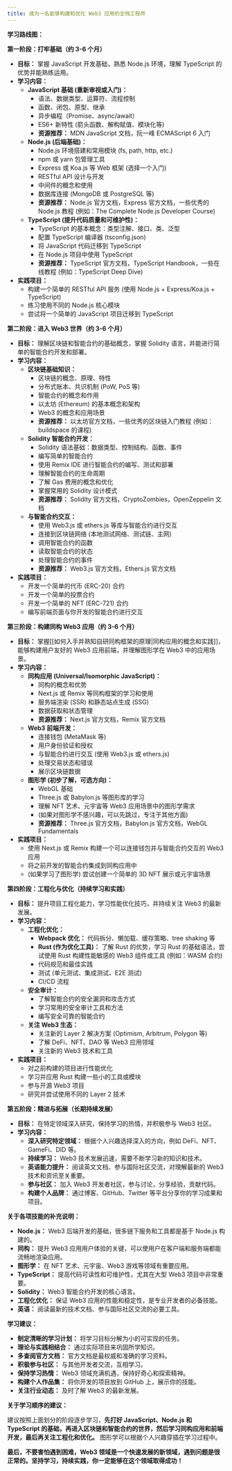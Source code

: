 ```yaml
---
title: 成为一名能够构建和优化 Web3 应用的全栈工程师
---
```

**学习路线图：**

**第一阶段：打牢基础（约 3-6 个月）**

* **目标：** 掌握 JavaScript 开发基础，熟悉 Node.js 环境，理解 TypeScript 的优势并能熟练运用。
* **学习内容：**
    * **JavaScript 基础 (重新审视或入门)：**
        * 语法、数据类型、运算符、流程控制
        * 函数、闭包、原型、继承
        * 异步编程（Promise、async/await）
        * ES6+ 新特性 (箭头函数、解构赋值、模块化等)
        * **资源推荐：** MDN JavaScript 文档，阮一峰 ECMAScript 6 入门
    * **Node.js (后端基础)：**
        * Node.js 环境搭建和常用模块 (fs, path, http, etc.)
        * npm 或 yarn 包管理工具
        * Express 或 Koa.js 等 Web 框架 (选择一个入门)
        * RESTful API 设计与开发
        * 中间件的概念和使用
        * 数据库连接 (MongoDB 或 PostgreSQL 等)
        * **资源推荐：** Node.js 官方文档，Express 官方文档，一些优秀的 Node.js 教程 (例如：The Complete Node.js Developer Course)
    * **TypeScript (提升代码质量和可维护性)：**
        * TypeScript 的基本概念：类型注解、接口、类、泛型
        * 配置 TypeScript 编译器 (tsconfig.json)
        * 将 JavaScript 代码迁移到 TypeScript
        * 在 Node.js 项目中使用 TypeScript
        * **资源推荐：** TypeScript 官方文档，TypeScript Handbook，一些在线教程 (例如：TypeScript Deep Dive)
* **实践项目：**
    * 构建一个简单的 RESTful API 服务 (使用 Node.js + Express/Koa.js + TypeScript)
    * 练习使用不同的 Node.js 核心模块
    * 尝试将一个简单的 JavaScript 项目迁移到 TypeScript

**第二阶段：进入 Web3 世界（约 3-6 个月）**

* **目标：** 理解区块链和智能合约的基础概念，掌握 Solidity 语言，并能进行简单的智能合约开发和部署。
* **学习内容：**
    * **区块链基础知识：**
        * 区块链的概念、原理、特性
        * 分布式账本、共识机制 (PoW, PoS 等)
        * 智能合约的概念和作用
        * 以太坊 (Ethereum) 的基本概念和架构
        * Web3 的概念和应用场景
        * **资源推荐：**  以太坊官方文档，一些优秀的区块链入门教程 (例如：buildspace 的课程)
    * **Solidity 智能合约开发：**
        * Solidity 语法基础：数据类型、控制结构、函数、事件
        * 编写简单的智能合约
        * 使用 Remix IDE 进行智能合约的编写、测试和部署
        * 理解智能合约的生命周期
        * 了解 Gas 费用的概念和优化
        * 掌握常用的 Solidity 设计模式
        * **资源推荐：** Solidity 官方文档，CryptoZombies，OpenZeppelin 文档
    * **与智能合约交互：**
        * 使用 Web3.js 或 ethers.js 等库与智能合约进行交互
        * 连接到区块链网络 (本地测试网络、测试链、主网)
        * 调用智能合约的函数
        * 读取智能合约的状态
        * 处理智能合约的事件
        * **资源推荐：** Web3.js 官方文档，Ethers.js 官方文档
* **实践项目：**
    * 开发一个简单的代币 (ERC-20) 合约
    * 开发一个简单的投票合约
    * 开发一个简单的 NFT (ERC-721) 合约
    * 编写前端页面与你开发的智能合约进行交互

**第三阶段：构建同构 Web3 应用（约 3-6 个月）**

* **目标：** 掌握[[如何入手并熟知自研同构框架的原理|同构应用的概念和实践]]，能够构建用户友好的 Web3 应用前端，并理解图形学在 Web3 中的应用场景。
* **学习内容：**
    * **同构应用 (Universal/Isomorphic JavaScript)：**
        * 同构的概念和优势
        * Next.js 或 Remix 等同构框架的学习和使用
        * 服务端渲染 (SSR) 和静态站点生成 (SSG)
        * 数据获取和状态管理
        * **资源推荐：** Next.js 官方文档，Remix 官方文档
    * **Web3 前端开发：**
        * 连接钱包 (MetaMask 等)
        * 用户身份验证和授权
        * 与智能合约进行交互 (使用 Web3.js 或 ethers.js)
        * 处理交易状态和错误
        * 展示区块链数据
    * **图形学 (初步了解，可选方向)：**
        * WebGL 基础
        * Three.js 或 Babylon.js 等图形库的学习
        * 理解 NFT 艺术、元宇宙等 Web3 应用场景中的图形学需求
        * (如果对图形学不感兴趣，可以先跳过，专注于其他方面)
        * **资源推荐：** Three.js 官方文档，Babylon.js 官方文档，WebGL Fundamentals
* **实践项目：**
    * 使用 Next.js 或 Remix 构建一个可以连接钱包并与智能合约交互的 Web3 应用
    * 将之前开发的智能合约集成到同构应用中
    * (如果学习了图形学) 尝试创建一个简单的 3D NFT 展示或元宇宙场景

**第四阶段：工程化与优化（持续学习和实践）**

* **目标：** 提升项目工程化能力，学习性能优化技巧，并持续关注 Web3 的最新发展。
* **学习内容：**
    * **工程化优化：**
        * **Webpack 优化：** 代码拆分、懒加载、缓存策略、tree shaking 等
        * **Rust (作为优化工具)：**  了解 Rust 的优势，学习 Rust 的基础语法，尝试使用 Rust 构建性能敏感的 Web3 组件或工具 (例如：WASM 合约)
        * 代码规范和最佳实践
        * 测试 (单元测试、集成测试、E2E 测试)
        * CI/CD 流程
    * **安全审计：**
        * 了解智能合约的安全漏洞和攻击方式
        * 学习常用的安全审计工具和方法
        * 编写安全可靠的智能合约
    * **关注 Web3 生态：**
        * 关注新的 Layer 2 解决方案 (Optimism, Arbitrum, Polygon 等)
        * 了解 DeFi、NFT、DAO 等 Web3 应用领域
        * 关注新的 Web3 技术和工具
* **实践项目：**
    * 对之前构建的项目进行性能优化
    * 学习并应用 Rust 构建一些小的工具或模块
    * 参与开源 Web3 项目
    * 研究并尝试使用不同的 Layer 2 技术

**第五阶段：精进与拓展（长期持续发展）**

* **目标：**  在特定领域深入研究，保持学习的热情，并积极参与 Web3 社区。
* **学习内容：**
    * **深入研究特定领域：**  根据个人兴趣选择深入的方向，例如 DeFi、NFT、GameFi、DID 等。
    * **持续学习：**  Web3 技术发展迅速，需要不断学习新的知识和技术。
    * **英语能力提升：**  阅读英文文档、参与国际社区交流，对理解最新的 Web3 技术和资讯至关重要。
    * **参与社区：**  加入 Web3 开发者社区，参与讨论，分享经验，贡献代码。
    * **构建个人品牌：**  通过博客、GitHub、Twitter 等平台分享你的学习成果和项目。

**关于各项技能的补充说明：**

* **Node.js：**  Web3 后端开发的基础，很多链下服务和工具都是基于 Node.js 构建的。
* **同构：**  提升 Web3 应用用户体验的关键，可以使用户在客户端和服务端都能流畅地渲染应用。
* **图形学：**  在 NFT 艺术、元宇宙、Web3 游戏等领域有重要应用。
* **TypeScript：**  提高代码可读性和可维护性，尤其在大型 Web3 项目中非常重要。
* **Solidity：**  Web3 智能合约开发的核心语言。
* **工程化优化：**  保证 Web3 应用的性能和稳定性，是专业开发者的必备技能。
* **英语：**  阅读最新的技术文档、参与国际社区交流的必要工具。

**学习建议：**

* **制定清晰的学习计划：**  将学习目标分解为小的可实现的任务。
* **理论与实践相结合：**  通过实际项目来巩固所学知识。
* **多查阅官方文档：**  官方文档是最权威和准确的学习资料。
* **积极参与社区：**  与其他开发者交流，互相学习。
* **保持学习热情：**  Web3 领域充满机遇，保持好奇心和探索精神。
* **构建个人作品集：**  将你开发的项目放到 GitHub 上，展示你的技能。
* **关注行业动态：**  及时了解 Web3 的最新发展。

**关于学习顺序的建议：**

建议按照上面划分的阶段逐步学习，**先打好 JavaScript、Node.js 和 TypeScript 的基础，再进入区块链和智能合约的世界，然后学习同构应用和前端开发，最后再关注工程化和优化。**  图形学可以根据个人兴趣穿插在学习过程中。

**最后，不要害怕遇到困难，Web3 领域是一个快速发展的新领域，遇到问题是很正常的。坚持学习，持续实践，你一定能够在这个领域取得成功！**
